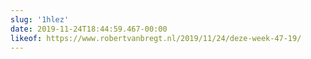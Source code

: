 ```yaml
---
slug: '1hlez'
date: 2019-11-24T18:44:59.467-00:00
likeof: https://www.robertvanbregt.nl/2019/11/24/deze-week-47-19/
---
```



